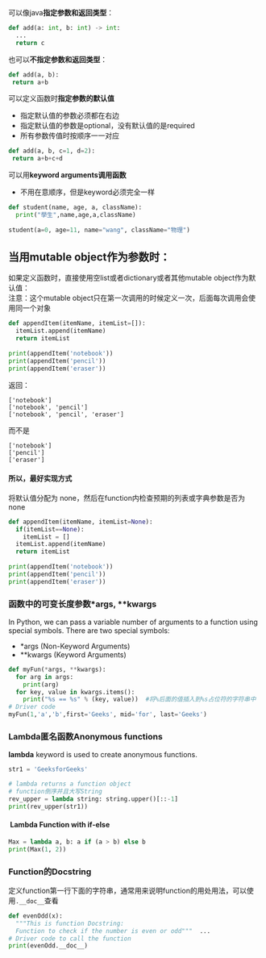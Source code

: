 可以像java**指定参数和返回类型**：
```python
def add(a: int, b: int) -> int:
  ...
  return c
```

也可以**不指定参数和返回类型**：
```python
def add(a, b):
 return a+b
```

可以定义函数时**指定参数的默认值**
- 指定默认值的参数必须都在右边
- 指定默认值的参数是optional，没有默认值的是required
- 所有参数传值时按顺序一一对应
```python
def add(a, b, c=1, d=2):
 return a+b+c+d
```

可以用**keyword arguments调用函数**
- 不用在意顺序，但是keyword必须完全一样
```python 
def student(name, age, a, className):  
  print("學生",name,age,a,className)  
  
student(a=0, age=11, name="wang", className="物理")
```


## 当用mutable object作为参数时：
如果定义函数时，直接使用空list或者dictionary或者其他mutable object作为默认值：  
注意：这个mutable object只在第一次调用的时候定义一次，后面每次调用会使用同一个对象
```python
def appendItem(itemName, itemList=[]):  
  itemList.append(itemName)  
  return itemList  
  
print(appendItem('notebook'))  
print(appendItem('pencil'))  
print(appendItem('eraser'))
```
返回：
```
['notebook']
['notebook', 'pencil']
['notebook', 'pencil', 'eraser']
```
而不是
```
['notebook']
['pencil']
['eraser']
```
#### 所以，最好实现方式  
将默认值分配为 none，然后在function内检查预期的列表或字典参数是否为 none 
```python
def appendItem(itemName, itemList=None):  
  if(itemList==None):  
    itemList = []  
  itemList.append(itemName)  
  return itemList  
  
print(appendItem('notebook'))  
print(appendItem('pencil'))  
print(appendItem('eraser'))
```

### 函数中的可变长度参数*args, **kwargs
In Python, we can pass a variable number of arguments to a function using special symbols. There are two special symbols:
-   *args (Non-Keyword Arguments)
-   **kwargs (Keyword Arguments)
```python
def myFun(*args, **kwargs):  
  for arg in args:  
    print(arg)  
  for key, value in kwargs.items():  
    print("%s == %s" % (key, value))  #将%后面的值插入到%s占位符的字符串中  
# Driver code  
myFun(1,'a','b',first='Geeks', mid='for', last='Geeks')
```


### Lambda匿名函数Anonymous functions
**lambda** keyword is used to create anonymous functions.
```python
str1 = 'GeeksforGeeks'  

# lambda returns a function object
# function倒序并且大写String  
rev_upper = lambda string: string.upper()[::-1]  
print(rev_upper(str1))
```

####  Lambda Function with if-else
```python
Max = lambda a, b: a if (a > b) else b   
print(Max(1, 2))
```



### Function的Docstring
定义function第一行下面的字符串，通常用来说明function的用处用法，可以使用```.__doc__```查看
```python
def evenOdd(x):  
  """This is function Docstring:  
  Function to check if the number is even or odd"""  ...  
# Driver code to call the function  
print(evenOdd.__doc__)
```

